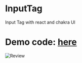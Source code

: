 # InputTag
Input Tag with react and chakra UI

# Demo code: [here](https://codesandbox.io/s/input-tag-with-chakra-kbt70?file=/src/index.js)

![Review](https://github.com/minhphuc010194/InputTag/blob/main/public/image_input_tag.png)
